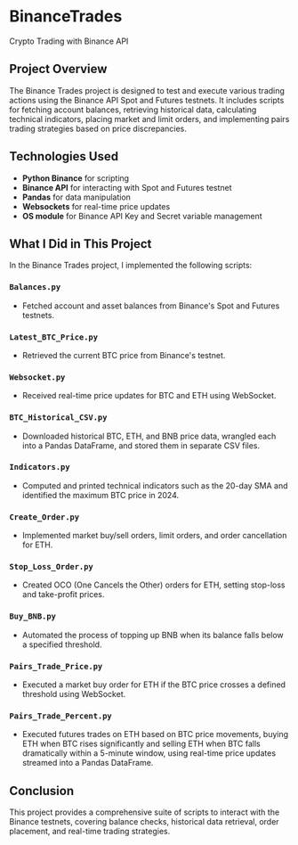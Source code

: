 # BinanceTrades
Crypto Trading with Binance API

## Project Overview
The Binance Trades project is designed to test and execute various trading actions using the Binance API Spot and Futures testnets. It includes scripts for fetching account balances, retrieving historical data, calculating technical indicators, placing market and limit orders, and implementing pairs trading strategies based on price discrepancies.

## Technologies Used
- **Python Binance** for scripting
- **Binance API** for interacting with Spot and Futures testnet
- **Pandas** for data manipulation
- **Websockets** for real-time price updates
- **OS module** for Binance API Key and Secret variable management

## What I Did in This Project
In the Binance Trades project, I implemented the following scripts:

### `Balances.py`
- Fetched account and asset balances from Binance's Spot and Futures testnets.

### `Latest_BTC_Price.py`
- Retrieved the current BTC price from Binance's testnet.

### `Websocket.py`
- Received real-time price updates for BTC and ETH using WebSocket.

### `BTC_Historical_CSV.py`
- Downloaded historical BTC, ETH, and BNB price data, wrangled each into a Pandas DataFrame, and stored them in separate CSV files.

### `Indicators.py`
- Computed and printed technical indicators such as the 20-day SMA and identified the maximum BTC price in 2024.

### `Create_Order.py`
- Implemented market buy/sell orders, limit orders, and order cancellation for ETH.

### `Stop_Loss_Order.py`
- Created OCO (One Cancels the Other) orders for ETH, setting stop-loss and take-profit prices.

### `Buy_BNB.py`
- Automated the process of topping up BNB when its balance falls below a specified threshold.

### `Pairs_Trade_Price.py`
- Executed a market buy order for ETH if the BTC price crosses a defined threshold using WebSocket.

### `Pairs_Trade_Percent.py`
- Executed futures trades on ETH based on BTC price movements, buying ETH when BTC rises significantly and selling ETH when BTC falls dramatically within a 5-minute window, using real-time price updates streamed into a Pandas DataFrame.

## Conclusion
This project provides a comprehensive suite of scripts to interact with the Binance testnets, covering balance checks, historical data retrieval, order placement, and real-time trading strategies.
